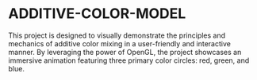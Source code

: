 # ADDITIVE-COLOR-MODEL
 This project is designed to visually demonstrate the principles and mechanics of additive color mixing in a user-friendly and interactive manner. By leveraging the power of OpenGL, the project showcases an immersive animation featuring three primary color circles: red, green, and blue.

